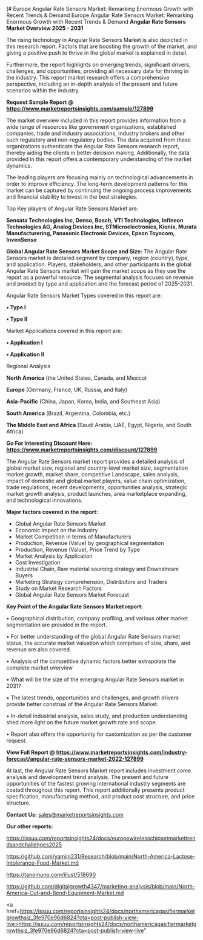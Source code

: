 ]# Europe Angular Rate Sensors Market: Remarking Enormous Growth with Recent Trends & Demand
 Europe Angular Rate Sensors Market: Remarking Enormous Growth with Recent Trends & Demand
<Strong> Angular Rate Sensors Market Overview 2025 - 2031</strong>

The rising technology in Angular Rate Sensors Market is also depicted in this research report. Factors that are boosting the growth of the market, and giving a positive push to thrive in the global market is explained in detail.

Furthermore, the report highlights on emerging trends, significant drivers, challenges, and opportunities, providing all necessary data for thriving in the industry. This report market research offers a comprehensive perspective, including an in-depth analysis of the present and future scenarios within the industry.

<strong>Request Sample Report @ <a href=https://www.marketreportsinsights.com/sample/127899>https://www.marketreportsinsights.com/sample/127899</a></strong>

The market overview included in this report provides information from a wide range of resources like government organizations, established companies, trade and industry associations, industry brokers and other such regulatory and non-regulatory bodies. The data acquired from these organizations authenticate the Angular Rate Sensors research report, thereby aiding the clients in better decision making. Additionally, the data provided in this report offers a contemporary understanding of the market dynamics.

The leading players are focusing mainly on technological advancements in order to improve efficiency. The long-term development patterns for this market can be captured by continuing the ongoing process improvements and financial stability to invest in the best strategies.

Top Key players of Angular Rate Sensors Market are:

<strong>Sensata Technologies Inc, Denso, Bosch, VTI Technologies, Infineon Technologies AG, Analog Devices Inc, STMicroelectronics, Kionix, Murata Manufacturering, Panasonic Electronic Devices, Epson Toyocom, InvenSense</strong>

<strong><b>Global Angular Rate Sensors Market Scope and Size:</b></strong>
The Angular Rate Sensors market is declared segment by company, region (country), type, and application. Players, stakeholders, and other participants in the global Angular Rate Sensors market will gain the market scope as they use the report as a powerful resource. The segmental analysis focuses on revenue and product by type and application and the forecast period of 2025-2031.

Angular Rate Sensors Market Types covered in this report are:

<strong>• Type I

• Type II</strong>

Market Applications covered in this report are:

<strong>• Application I

• Application II</strong> 

Regional Analysis

<strong>North America</strong> (the United States, Canada, and Mexico)

<strong>Europe</strong> (Germany, France, UK, Russia, and Italy)

<strong>Asia-Pacific</strong> (China, Japan, Korea, India, and Southeast Asia)

<strong>South America</strong> (Brazil, Argentina, Colombia, etc.)

<strong>The Middle East and Africa</strong> (Saudi Arabia, UAE, Egypt, Nigeria, and South Africa)

<strong>Go For Interesting Discount Here: <a href=https://www.marketreportsinsights.com/discount/127899>https://www.marketreportsinsights.com/discount/127899</a></strong>

The Angular Rate Sensors market report provides a detailed analysis of global market size, regional and country-level market size, segmentation market growth, market share, competitive Landscape, sales analysis, impact of domestic and global market players, value chain optimization, trade regulations, recent developments, opportunities analysis, strategic market growth analysis, product launches, area marketplace expanding, and technological innovations.

<strong><b>Major factors covered in the report:</b></strong>
<ul>
  <li>Global Angular Rate Sensors Market </li>
  <li>Economic Impact on the Industry</li>
  <li>Market Competition in terms of Manufacturers</li>
  <li>Production, Revenue (Value) by geographical segmentation</li>
  <li>Production, Revenue (Value), Price Trend by Type</li>
  <li>Market Analysis by Application</li>
  <li>Cost Investigation</li>
  <li>Industrial Chain, Raw material sourcing strategy and Downstream Buyers</li>
  <li>Marketing Strategy comprehension, Distributors and Traders</li>
  <li>Study on Market Research Factors</li>
  <li>Global Angular Rate Sensors Market Forecast</li>
</ul>

<strong><b>Key Point of the Angular Rate Sensors Market report:</b></strong>

• Geographical distribution, company profiling, and various other market segmentation are provided in the report.

• For better understanding of the global Angular Rate Sensors market status, the accurate market valuation which comprises of size, share, and revenue are also covered.

• Analysis of the competitive dynamic factors better extrapolate the complete market overview

• What will be the size of the emerging Angular Rate Sensors market in 2031?

• The latest trends, opportunities and challenges, and growth drivers provide better construal of the Angular Rate Sensors Market.

• In-detail industrial analysis, sales study, and production understanding shed more light on the future market growth rate and scope.

• Report also offers the opportunity for customization as per the customer request.

<strong><b>View Full Report @ <a href=https://www.marketreportsinsights.com/industry-forecast/angular-rate-sensors-market-2022-127899>https://www.marketreportsinsights.com/industry-forecast/angular-rate-sensors-market-2022-127899</a></b></strong>


At last, the Angular Rate Sensors Market report includes investment come analysis and development trend analysis. The present and future opportunities of the fastest growing international industry segments are coated throughout this report. This report additionally presents product specification, manufacturing method, and product cost structure, and price structure.

<strong>Contact Us:</strong>
sales@marketreportsinsights.com

<strong>Our other reports:</strong>

<a href=https://issuu.com/reportsinsights24/docs/europewirelesschipsetmarkettrendsandchallenges2025>https://issuu.com/reportsinsights24/docs/europewirelesschipsetmarkettrendsandchallenges2025</a>

<a href=https://github.com/yamini231/Research/blob/main/North-America-Lactose-Intolerance-Food-Market.md>https://github.com/yamini231/Research/blob/main/North-America-Lactose-Intolerance-Food-Market.md</a>

<a href=https://tanomuno.com/illust/518690>https://tanomuno.com/illust/518690</a>

<a href=https://github.com/digitalgrowth4347/marketing-analysis/blob/main/North-America-Cut-and-Bend-Equipment-Market.md>https://github.com/digitalgrowth4347/marketing-analysis/blob/main/North-America-Cut-and-Bend-Equipment-Market.md</a>

<a href=https://issuu.com/reportsinsights24/docs/northamericagasifiermarketgrowthsiz_3fe970e96d6824?cta=post-publish-view-live>https://issuu.com/reportsinsights24/docs/northamericagasifiermarketgrowthsiz_3fe970e96d6824?cta=post-publish-view-live</a>"
